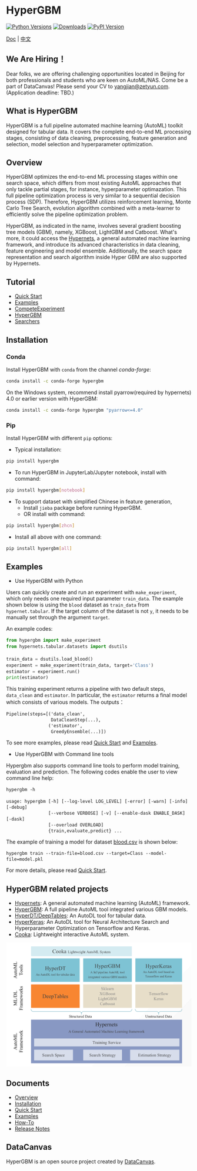 # HyperGBM
[![Python Versions](https://img.shields.io/pypi/pyversions/hypergbm.svg)](https://pypi.org/project/hypergbm)
[![Downloads](https://pepy.tech/badge/hypergbm)](https://pepy.tech/project/hypergbm)
[![PyPI Version](https://img.shields.io/pypi/v/hypergbm.svg)](https://pypi.org/project/hypergbm)

[Doc](https://hypergbm.readthedocs.io/en/latest/) | [中文](https://hypergbm.readthedocs.io/zh_CN/latest/)

## We Are Hiring！
Dear folks, we are offering challenging opportunities located in Beijing for both professionals and students who are keen on AutoML/NAS. Come be a part of DataCanvas! Please send your CV to yangjian@zetyun.com. (Application deadline: TBD.)  

## What is HyperGBM
HyperGBM is a full pipeline automated machine learning (AutoML) toolkit designed for tabular data. It covers the complete end-to-end ML processing stages, consisting of data cleaning, preprocessing, feature generation and selection, model selection and hyperparameter optimization.

## Overview 

HyperGBM optimizes the end-to-end ML processing stages within one search space, which differs from most existing AutoML approaches that only tackle partial stages, for instance, hyperparameter optimazation. This full pipeline optimization process is very similar to a sequential decision process (SDP). Therefore, HyperGBM utilizes reinforcement learning, Monte Carlo Tree Search, evolution algorithm combined with a meta-learner to efficiently solve the pipeline optimization problem.  

HyperGBM, as indicated in the name, involves several gradient boosting tree models (GBM), namely, XGBoost, LightGBM and Catboost. What's more, it could access the [Hypernets](https://github.com/DataCanvasIO/Hypernets), a general automated machine learning framework, and introduce its advanced characteristics in data cleaning, feature engineering and model ensemble. Additionally, the search space representation and search algorithm inside Hyper GBM are also supported by Hypernets.


## Tutorial
* [Quick Start](https://hypergbm.readthedocs.io/en/latest/quick_start.html)
* [Examples](https://hypergbm.readthedocs.io/en/latest/example.html)
* [CompeteExperiment](https://hypergbm.readthedocs.io/en/latest/compete_experiment.html)
* [HyperGBM](https://hypergbm.readthedocs.io/en/latest/hypergbm.html)
* [Searchers](https://hypergbm.readthedocs.io/en/latest/searchers.html)

## Installation

### Conda

Install HyperGBM with `conda` from the channel *conda-forge*:

```bash
conda install -c conda-forge hypergbm
```

On the Windows system, recommend install pyarrow(required by hypernets) 4.0 or earlier version with HyperGBM:

```bash
conda install -c conda-forge hypergbm "pyarrow<=4.0"
```

### Pip

Install HyperGBM with different `pip` options:

* Typical installation:
```bash
pip install hypergbm
```

* To run HyperGBM in JupyterLab/Jupyter notebook, install with command:
```bash
pip install hypergbm[notebook]
```

* To support dataset with simplified Chinese in feature generation,
  * Install `jieba` package before running HyperGBM. 
  * OR install with command:
```bash
pip install hypergbm[zhcn]
```

* Install all above with one command:
```bash
pip install hypergbm[all]
```

## Examples

* Use HyperGBM with Python

Users can quickly create and run an experiment with `make_experiment`, which only needs one required input parameter `train_data`. The example shown below is using the `blood` dataset as `train_data` from `hypernet.tabular`. If the target column of the dataset is not `y`, it needs to be manually set through the argument `target`. 

An example codes:
```python
from hypergbm import make_experiment
from hypernets.tabular.datasets import dsutils

train_data = dsutils.load_blood()
experiment = make_experiment(train_data, target='Class')
estimator = experiment.run()
print(estimator)
```

This training experiment returns a pipeline with two default steps, `data_clean` and `estimator`. In particular, the `estimator` returns a final model which consists of various models. The outputs：
```
Pipeline(steps=[('data_clean',
                 DataCleanStep(...),
                ('estimator',
                 GreedyEnsemble(...)])
``` 
To see more examples, please read [Quick Start](https://hypergbm.readthedocs.io/en/latest/quick_start_python.html#create-experiment-with-make-experiment) and [Examples](https://hypergbm.readthedocs.io/en/latest/example.html).


* Use HyperGBM with Command line tools

Hypergbm also supports command line tools to perform model training, evaluation and prediction. The following codes enable the user to view command line help:
```
hypergbm -h

usage: hypergbm [-h] [--log-level LOG_LEVEL] [-error] [-warn] [-info] [-debug]
                [--verbose VERBOSE] [-v] [--enable-dask ENABLE_DASK] [-dask]
                [--overload OVERLOAD]
                {train,evaluate,predict} ...
```

The example of training a model for dataset [blood.csv](https://github.com/DataCanvasIO/Hypernets/blob/master/hypernets/tabular/datasets/blood.csv) is shown below:
```shell script
hypergbm train --train-file=blood.csv --target=Class --model-file=model.pkl
```
For more details, please read [Quick Start](https://hypergbm.readthedocs.io/en/latest/quick_start_cmdline.html).

## HyperGBM related projects
* [Hypernets](https://github.com/DataCanvasIO/Hypernets): A general automated machine learning (AutoML) framework.
* [HyperGBM](https://github.com/DataCanvasIO/HyperGBM): A full pipeline AutoML tool integrated various GBM models.
* [HyperDT/DeepTables](https://github.com/DataCanvasIO/DeepTables): An AutoDL tool for tabular data.
* [HyperKeras](https://github.com/DataCanvasIO/HyperKeras): An AutoDL tool for Neural Architecture Search and Hyperparameter Optimization on Tensorflow and Keras.
* [Cooka](https://github.com/DataCanvasIO/Cooka): Lightweight interactive AutoML system.

![DataCanvas AutoML Toolkit](docs/static/images/datacanvas_automl_toolkit.png)

## Documents

* [Overview](https://hypergbm.readthedocs.io/en/latest/overview.html)
* [Installation](https://hypergbm.readthedocs.io/en/latest/overview.html)
* [Quick Start](https://hypergbm.readthedocs.io/en/latest/quick_start.html)
* [Examples](https://hypergbm.readthedocs.io/en/latest/example.html)
* [How-To](https://hypergbm.readthedocs.io/en/latest/how_to.html)
* [Release Notes](https://hypergbm.readthedocs.io/en/latest/release_note.html)

## DataCanvas
HyperGBM is an open source project created by [DataCanvas](https://www.datacanvas.com/). 
